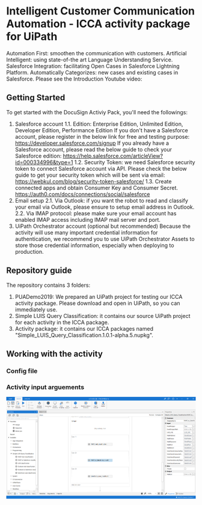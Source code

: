 # Intelligent Customer Communication Automation - ICCA activity package for UiPath
Automation First: smoothen the communication with customers. 
Artificial Intelligent: using state-of-the art Language Understanding Service. 
Salesforce Integration: facilitating Open Cases in Salesforce Lightning Platform. 
Automatically Categorizes: new cases and existing cases in Salesforce. 
Please see the Introduction Youtube video:


## Getting Started
To get started with the DocuSign Activiy Pack, you'll need the followings:
1. Salesforce account 
  1.1. Edition: Enterprise Edition, Unlimited Edition, Developer Edition, Performance Edition
    If you don't have a Salesforce account, please register in the below link for free and testing purpose:
    https://developer.salesforce.com/signup
    If you already have a Salesforce account, please read the below guide to check your Salesforce edition:
    https://help.salesforce.com/articleView?id=000334996&type=1
  1.2. Security Token: we need Salesforce security token to connect Salesforce account via API. Please check the below guide to get your security token which will be sent via email:
    https://webkul.com/blog/security-token-salesforce/
  1.3. Create connected apps and obtain Consumer Key and Consumer Secret.
    https://auth0.com/docs/connections/social/salesforce
2. Email setup
  2.1. Via Outlook: if you want the robot to read and classify your email via Outlook, please ensure to setup email address in Outlook.
  2.2. Via IMAP protocol: please make sure your email account has enabled IMAP access including IMAP mail server and port.
3. UiPath Orchestrator account (optional but recommended)
Because the activity will use many important credential information for authentication, we recommend you to use UiPath Orchestrator Assets to store those credential information, especially when deploying to production.

## Repository guide
The repository contains 3 folders:
1. PUADemo2019: We prepared an UiPath project for testing our ICCA activity package. Please download and open in UiPath, so you can immediately use.
2. Simple LUIS Query Classification: it contains our source UiPath project for each activity in the ICCA package.
3. Activity package: it contains our ICCA packages named "Simple_LUIS_Query_Classification.1.0.1-alpha.5.nupkg".

## Working with the activity
### Config file

### Activity input arguements
![Activity screenshot](https://github.com/tranhuynhthanglong/ICCA/blob/master/screenshot.png)

